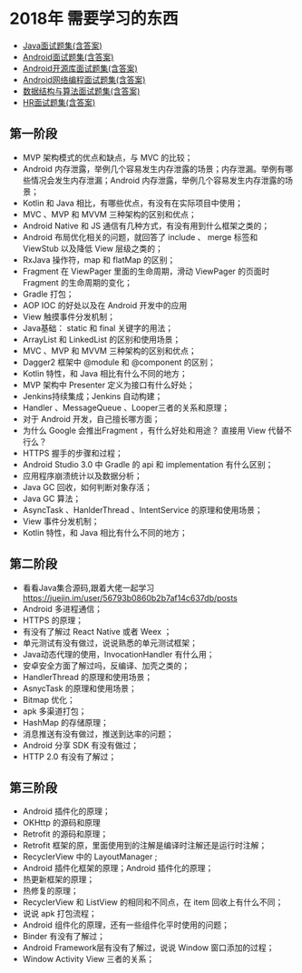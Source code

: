 # 2018年 需要学习的东西

- [Java面试题集(含答案)](https://link.juejin.im/?target=https%3A%2F%2Fgithub.com%2Fguoxiaoxing%2Fandroid-interview%2Fblob%2Fmaster%2Fdoc%2FJava%25E9%259D%25A2%25E8%25AF%2595%25E9%25A2%2598%25E9%259B%2586.md)
- [Android面试题集(含答案)](https://link.juejin.im/?target=https%3A%2F%2Fgithub.com%2Fguoxiaoxing%2Fandroid-interview%2Fblob%2Fmaster%2Fdoc%2FAndroid%25E9%259D%25A2%25E8%25AF%2595%25E9%25A2%2598%25E9%259B%2586.md)
- [Android开源库面试题集(含答案)](https://link.juejin.im/?target=https%3A%2F%2Fgithub.com%2Fguoxiaoxing%2Fandroid-interview%2Fblob%2Fmaster%2Fdoc%2FAndroid%25E5%25BC%2580%25E6%25BA%2590%25E5%25BA%2593%25E9%259D%25A2%25E8%25AF%2595%25E9%25A2%2598%25E9%259B%2586.md)
- [Android网络编程面试题集(含答案)](https://link.juejin.im/?target=https%3A%2F%2Fgithub.com%2Fguoxiaoxing%2Fandroid-interview%2Fblob%2Fmaster%2Fdoc%2FAndroid%25E7%25BD%2591%25E7%25BB%259C%25E7%25BC%2596%25E7%25A8%258B%25E9%259D%25A2%25E8%25AF%2595%25E9%25A2%2598%25E9%259B%2586.md)
- [数据结构与算法面试题集(含答案)](https://link.juejin.im/?target=https%3A%2F%2Fgithub.com%2Fguoxiaoxing%2Fandroid-interview%2Fblob%2Fmaster%2Fdoc%2F%25E6%2595%25B0%25E6%258D%25AE%25E7%25BB%2593%25E6%259E%2584%25E4%25B8%258E%25E7%25AE%2597%25E6%25B3%2595%25E9%259D%25A2%25E8%25AF%2595%25E9%25A2%2598%25E9%259B%2586.md)
- [HR面试题集(含答案)](https://link.juejin.im/?target=https%3A%2F%2Fgithub.com%2Fguoxiaoxing%2Fandroid-interview%2Fblob%2Fmaster%2Fdoc%2FHR%25E9%259D%25A2%25E8%25AF%2595%25E9%25A2%2598%25E9%259B%2586.md)

## 第一阶段

- MVP 架构模式的优点和缺点，与 MVC 的比较；
- Android 内存泄露，举例几个容易发生内存泄露的场景；内存泄漏。举例有哪些情况会发生内存泄漏；Android 内存泄露，举例几个容易发生内存泄露的场景；
- Kotlin 和 Java 相比，有哪些优点，有没有在实际项目中使用；
- MVC 、MVP 和 MVVM 三种架构的区别和优点；
- Android Native 和 JS 通信有几种方式，有没有用到什么框架之类的；
- Android 布局优化相关的问题，就回答了 include 、 merge 标签和 ViewStub 以及降低 View 层级之类的；
- RxJava 操作符，map 和 flatMap 的区别；
- Fragment 在 ViewPager 里面的生命周期，滑动 ViewPager 的页面时 Fragment 的生命周期的变化；
- Gradle 打包；
- AOP IOC 的好处以及在 Android 开发中的应用
- View 触摸事件分发机制；
- Java基础： static 和 final 关键字的用法；
- ArrayList 和 LinkedList 的区别和使用场景；
- MVC 、MVP 和 MVVM 三种架构的区别和优点；
- Dagger2 框架中 @module 和 @component 的区别；
- Kotlin 特性，和 Java 相比有什么不同的地方；
- MVP 架构中 Presenter 定义为接口有什么好处；
- Jenkins持续集成；Jenkins 自动构建；
- Handler 、MessageQueue 、Looper三者的关系和原理；
- 对于 Android 开发，自己擅长哪方面；
- 为什么 Google 会推出Fragment ，有什么好处和用途？ 直接用 View 代替不行么？
- HTTPS 握手的步骤和过程；
- Android Studio 3.0 中 Gradle 的 api 和 implementation 有什么区别；
- 应用程序崩溃统计以及数据分析；
- Java GC 回收，如何判断对象存活；
- Java GC 算法；
- AsyncTask 、HanlderThread 、IntentService 的原理和使用场景；
- View 事件分发机制；
- Kotlin 特性，和 Java 相比有什么不同的地方；

## 第二阶段

- 看看Java集合源码,跟着大佬一起学习 https://juejin.im/user/56793b0860b2b7af14c637db/posts
- Android 多进程通信；
- HTTPS 的原理；
- 有没有了解过 React Native 或者 Weex ；
- 单元测试有没有做过，说说熟悉的单元测试框架；
- Java动态代理的使用，InvocationHandler 有什么用；
- 安卓安全方面了解过吗，反编译、加壳之类的；
- HandlerThread 的原理和使用场景；
- AsnycTask 的原理和使用场景；
- Bitmap 优化；
- apk 多渠道打包；
- HashMap 的存储原理；
- 消息推送有没有做过，推送到达率的问题；
- Android 分享 SDK 有没有做过；
- HTTP 2.0 有没有了解过；

## 第三阶段

- Android 插件化的原理；
- OKHttp 的源码和原理
- Retrofit 的源码和原理；
- Retrofit 框架的原，里面使用到的注解是编译时注解还是运行时注解；
- RecyclerView 中的 LayoutManager ;
- Android 插件化框架的原理；Android 插件化的原理；
- 热更新框架的原理；
- 热修复的原理；
- RecyclerView 和 ListView 的相同和不同点，在 item 回收上有什么不同；
- 说说 apk 打包流程；
- Android 组件化的原理，还有一些组件化平时使用的问题；
- Binder 有没有了解过；
- Android Framework层有没有了解过，说说 Window 窗口添加的过程；
- Window Activity View 三者的关系；
